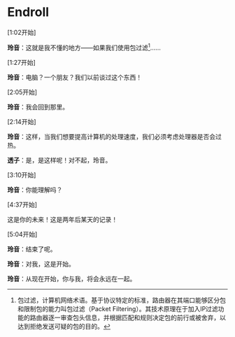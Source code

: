 # Endroll

[1:02开始]



**玲音**：这就是我不懂的地方——如果我们使用包过滤[^1]……



[1:27开始]

**玲音**：电脑？一个朋友？我们以前谈过这个东西！



[2:05开始]

**玲音**：我会回到那里。



[2:14开始]

**玲音**：这样，当我们想要提高计算机的处理速度，我们必须考虑处理器是否会过热。

**透子**：是，是这样呢！对不起，玲音。



[3:10开始]

**玲音**：你能理解吗？



[4:37开始]

这是你的未来！这是两年后某天的记录！



[5:04开始]

**玲音**：结束了呢。

**玲音**：对我，这是开始。

**玲音**：从现在开始，你与我，将会永远在一起。



[^1]:包过滤，计算机网络术语。基于协议特定的标准，路由器在其端口能够区分包和限制包的能力叫包过滤（Packet Filtering）。其技术原理在于加入IP过滤功能的路由器逐一审查包头信息，并根据匹配和规则决定包的前行或被舍弃，以达到拒绝发送可疑的包的目的。